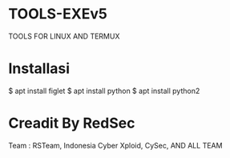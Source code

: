 # TOOLS-EXEv5
TOOLS FOR LINUX AND TERMUX

# Installasi
$ apt install figlet
$ apt install python
$ apt install python2

# Creadit By RedSec
Team : RSTeam, Indonesia Cyber Xploid, CySec, AND ALL TEAM
